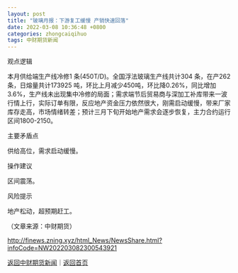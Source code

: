 ```yaml
---
layout: post
title: "玻璃月报：下游复工缓慢 产销快速回落"
date: 2022-03-08 10:36:48 +0800
categories: zhongcaiqihuo
tags: 中财期货新闻
---
```

<p>观点逻辑</p>
 <p>本月供给端生产线冷修1 条(450T/D)。全国浮法玻璃生产线共计304 条，在产262 条，日熔量共计173925 吨，环比上月减少450吨，环比降0.26%，同比增加3.6%，生产线未出现集中冷修的局面；需求端节后贸易商与深加工补库带来一波行情上行，实际订单有限，反应地产资金压力依然很大，刚需启动缓慢，带来厂家库存走高，市场情绪转差；预计三月下旬开始地产需求会逐步恢复，主力合约运行区间1800-2150。</p>
 <p>主要矛盾点</p>
 <p>供给高位，需求启动缓慢。</p>
 <p>操作建议</p>
 <p>区间震荡。</p>
 <p>风险提示</p>
 <p>地产松动，超预期赶工。</p><p class="em_media">（文章来源：中财期货）</p>

<http://finews.zning.xyz/html_News/NewsShare.html?infoCode=NW202203082300543921>

[返回中财期货新闻](//finews.withounder.com/category/zhongcaiqihuo.html)｜[返回首页](//finews.withounder.com/)